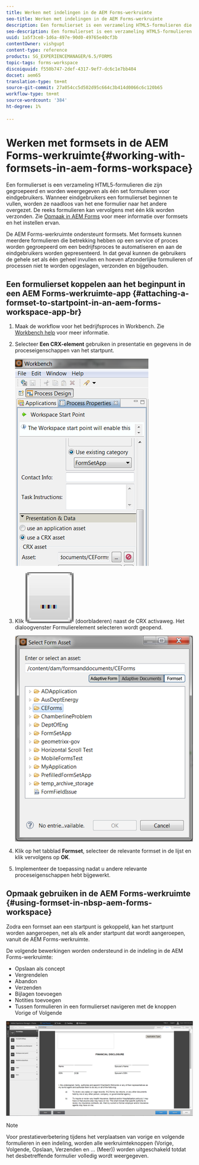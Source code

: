 ```yaml
---
title: Werken met indelingen in de AEM Forms-werkruimte
seo-title: Werken met indelingen in de AEM Forms-werkruimte
description: Een formulierset is een verzameling HTML5-formulieren die zijn gegroepeerd en worden weergegeven als één set formulieren voor eindgebruikers. Leer hoe u in de AEM Forms-werkruimte met formsets kunt werken.
seo-description: Een formulierset is een verzameling HTML5-formulieren die zijn gegroepeerd en worden weergegeven als één set formulieren voor eindgebruikers. Leer hoe u in de AEM Forms-werkruimte met formsets kunt werken.
uuid: 1a5f3ce8-1d6a-497e-90d0-49765e40cf3b
contentOwner: vishgupt
content-type: reference
products: SG_EXPERIENCEMANAGER/6.5/FORMS
topic-tags: forms-workspace
discoiquuid: f550b747-2def-4317-9ef7-dc6c1e7bb404
docset: aem65
translation-type: tm+mt
source-git-commit: 27a054cc5d502d95c664c3b414d0066c6c120b65
workflow-type: tm+mt
source-wordcount: '384'
ht-degree: 1%

---
```



# Werken met formsets in de AEM Forms-werkruimte{#working-with-formsets-in-aem-forms-workspace}

Een formulierset is een verzameling HTML5-formulieren die zijn gegroepeerd en worden weergegeven als één set formulieren voor eindgebruikers. Wanneer eindgebruikers een formulierset beginnen te vullen, worden ze naadloos van het ene formulier naar het andere overgezet. De reeks formulieren kan vervolgens met één klik worden verzonden. Zie [Opmaak in AEM Forms](../../forms/using/formset-in-aem-forms.md) voor meer informatie over formsets en het instellen ervan.

De AEM Forms-werkruimte ondersteunt formsets. Met formsets kunnen meerdere formulieren die betrekking hebben op een service of proces worden gegroepeerd om een bedrijfsproces te automatiseren en aan de eindgebruikers worden gepresenteerd. In dat geval kunnen de gebruikers de gehele set als één geheel invullen en hoeven afzonderlijke formulieren of processen niet te worden opgeslagen, verzonden en bijgehouden.

## Een formulierset koppelen aan het beginpunt in een AEM Forms-werkruimte-app {#attaching-a-formset-to-startpoint-in-an-aem-forms-workspace-app-br}

1. Maak de workflow voor het bedrijfsproces in Workbench. Zie [Workbench help](https://www.adobe.com/go/learn_aemforms_workbench_63) voor meer informatie.
1. Selecteer **Een CRX-element** gebruiken in presentatie en gegevens in de proceseigenschappen van het startpunt.

   ![1-3](assets/1-3.png)

1. Klik ![doorblader](assets/browse.png) (doorbladeren) naast de CRX activaweg. Het dialoogvenster Formulierelement selecteren wordt geopend.

   ![2-1](assets/2-1.png)

1. Klik op het tabblad **Formset**, selecteer de relevante formset in de lijst en klik vervolgens op **OK**.

1. Implementeer de toepassing nadat u andere relevante proceseigenschappen hebt bijgewerkt.

## Opmaak gebruiken in de AEM Forms-werkruimte {#using-formset-in-nbsp-aem-forms-workspace}

Zodra een formset aan een startpunt is gekoppeld, kan het startpunt worden aangeroepen, net als elk ander startpunt dat wordt aangeroepen, vanuit de AEM Forms-werkruimte.

De volgende bewerkingen worden ondersteund in de indeling in de AEM Forms-werkruimte:

* Opslaan als concept
* Vergrendelen
* Abandon
* Verzenden
* Bijlagen toevoegen
* Notities toevoegen
* Tussen formulieren in een formulierset navigeren met de knoppen Vorige of Volgende

![3-1](assets/3-1.png)

>[!NOTE]
>
>Voor prestatieverbetering tijdens het verplaatsen van vorige en volgende formulieren in een indeling, worden alle werkruimteknoppen (Vorige, Volgende, Opslaan, Verzenden en ... (Meer)) worden uitgeschakeld totdat het desbetreffende formulier volledig wordt weergegeven.

